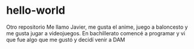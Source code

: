 # hello-world
Otro repositorio
Me llamo Javier, me gusta el anime, juego a baloncesto y me gusta jugar a videojuegos.
En bachillerato comencé a programar y vi que fue algo que me gustó y decidí venir a DAM
